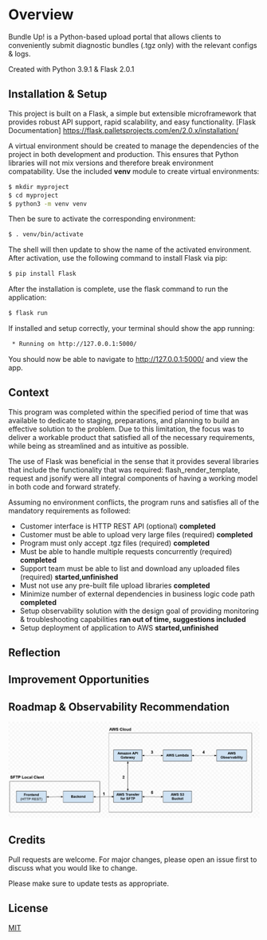 # Overview

Bundle Up! is a Python-based upload portal that allows clients to conveniently submit diagnostic bundles (.tgz only) with the relevant configs & logs. 

Created with Python 3.9.1 & Flask 2.0.1

## Installation & Setup

This project is built on a Flask, a simple but extensible microframework that provides robust API support, rapid scalability, and easy functionality. [Flask Documentation] https://flask.palletsprojects.com/en/2.0.x/installation/

A virtual environment should be created to manage the dependencies of the project in both development and production. This ensures that Python libraries will not mix versions and therefore break environment compatability. 
Use the included **venv** module to create virtual environments: 

```bash
$ mkdir myproject
$ cd myproject
$ python3 -m venv venv
```

Then be sure to activate the corresponding environment:

```bash
$ . venv/bin/activate
```

The shell will then update to show the name of the activated environment. After activation, use the following command to install Flask via pip:

```bash
$ pip install Flask
```

After the installation is complete, use the flask command to run the application: 

```bash
$ flask run
```

If installed and setup correctly, your terminal should show the app running: 

```bash
 * Running on http://127.0.0.1:5000/
```

You should now be able to navigate to http://127.0.0.1:5000/ and view the app.

## Context

This program was completed within the specified period of time that was available to dedicate to staging, preparations, and planning to build an effective solution to the problem. Due to this limitation, the focus was to deliver a workable product that satisfied all of the necessary requirements, while being as streamlined and as intuitive as possible. 

The use of Flask was beneficial in the sense that it provides several libraries that include the functionality that was required: flash_render_template, request and jsonify were all integral components of having a working model in both code and forward stratefy. 

Assuming no environment conflicts, the program runs and satisfies all of the mandatory requirements as followed:

- Customer interface is HTTP REST API (optional) **completed**
- Customer must be able to upload very large files (required) **completed**
- Program must only accept .tgz files (required) **completed**
- Must be able to handle multiple requests concurrently (required) **completed**
- Support team must be able to list and download any uploaded files (required) **started,unfinished**
- Must not use any pre-built file upload libraries **completed**
- Minimize number of external dependencies in business logic code path **completed**
- Setup observability solution with the design goal of providing monitoring & troubleshooting capabilities **ran out of time, suggestions included**
- Setup deployment of application to AWS **started,unfinished**

## Reflection 


## Improvement Opportunities 



## Roadmap & Observability Recommendation
![Screenshot](app_map.PNG)

## Credits
Pull requests are welcome. For major changes, please open an issue first to discuss what you would like to change.

Please make sure to update tests as appropriate.

## License
[MIT](https://choosealicense.com/licenses/mit/)
